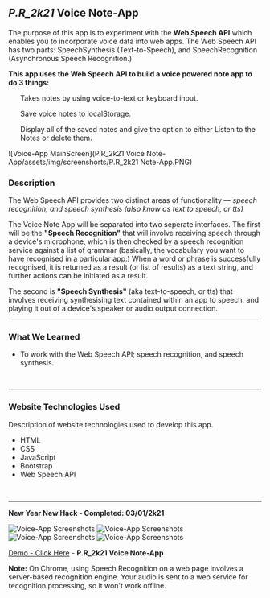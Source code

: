 ## <em>P.R_2k21</em> Voice Note-App

<p>
The purpose of this app is to experiment with the <b>Web Speech API</b> which enables you to incorporate voice data into web apps. The Web Speech API has two parts: SpeechSynthesis (Text-to-Speech), and SpeechRecognition (Asynchronous Speech Recognition.)
</p>

<p><b>This app uses the Web Speech API to build a voice powered note app to do 3 things:</b></p>

 <ul> Takes notes by using voice-to-text or keyboard input.</ul>
 <ul> Save voice notes to localStorage.</ul>
 <ul> Display all of the saved notes and give the option to either Listen to the Notes or delete them.</ul>




![Voice-App MainScreen](P.R_2k21 Voice Note-App/assets/img/screenshorts/P.R_2k21 Note-App.PNG)
<br>


### Description

The Web Speech API provides two distinct areas of functionality —<i> speech recognition, and speech synthesis (also know as text to speech, or tts)</i> 

The Voice Note App will be separated into two seperate interfaces. The first will be the __"Speech Recognition"__ that will involve receiving speech through a device's microphone, which is then checked by a speech recognition service against a list of grammar (basically, the vocabulary you want to have recognised in a particular app.) When a word or phrase is successfully recognised, it is returned as a result (or list of results) as a text string, and further actions can be initiated as a result.

The second is __"Speech Synthesis"__ (aka text-to-speech, or tts) that involves receiving synthesising text contained within an app to speech, and playing it out of a device's speaker or audio output connection.
<br>


----


### What We Learned
- To work with the Web Speech API; speech recognition, and speech synthesis.
<br>

----


### Website Technologies Used

Description of website technologies used to develop this app.

- HTML
- CSS
- JavaScript
- Bootstrap
- Web Speech API
<br>

----
__New Year New Hack - Completed: 03/01/2k21__

![Voice-App Screenshots](assets/img/screenshots/01.PNG)
![Voice-App Screenshots](assets/img/screenshots/02.PNG)
![Voice-App Screenshots](assets/img/screenshots/mobile%2003.PNG)
![Voice-App Screenshots](assets/img/screenshots/moto%20G4.PNG)

[Demo - Click Here]() - __P.R_2k21 Voice Note-App__

__Note:__ On Chrome, using Speech Recognition on a web page involves a server-based recognition engine. Your audio is sent to a web service for recognition processing, so it won't work offline.
